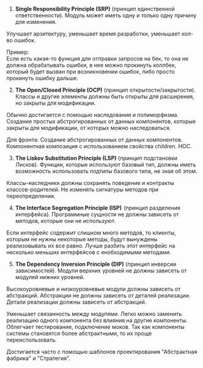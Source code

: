 1. **Single Responsibility Principle (SRP)** (принцип единственной ответственности). Модуль может иметь одну и только одну причину для изменения.

Улучшает арзитектуру, уменьшает время разработки, уменьшает кол-во ошибок.

Пример:  
Если есть какая-то функция для отправки запросов на бек, то она не должна обрабатывать ошибки, в нее можно прокинуть коллбек, который будет вызван при возникновении ошибок, либо просто прокинуть ошибку дальше.

2. **The Open/Closed Principle (OCP)** (принцип открытости/закрытости). Классы и другие элементы должны быть открыты для расширения, но закрыты для модификации.

Обычно достигается с помощью наследования и полиморфизма. Создание простых абстрогированных от данных компонентов, которые закрыты для модификации, от которых можно наследоваться.

Для фронта:
Создание абстрогированных от данных компонентов.  
Компонентная композиция с использованием свойства children. HOC.

3. **The Liskov Substitution Principle (LSP)** (принцип подстановки Лисков). Функции, которые используют базовый тип, должны иметь возможность использовать подтипы базового типа, не зная об этом.

Классы-наследники должны сохранять поведение и контракты классов-родителей. Не изменять сигнатуры методов при переопределении.

4. **The Interface Segregation Principle (ISP)**  (принцип разделения интерфейса). Программные сущности не должны зависеть от методов, которые они не используют.

Если интерфейс содержит слишком много методов, то клиенты, которым не нужны некоторые методы, будут вынуждены реализовывать их все равно. Лучше разбить этот интерфейс на несколько меньших интерфейсов с енобходимыми методами.

5. **The Dependency Inversion Principle (DIP)** (принцип инверсии зависимостей). Модули верхних уровней не должны зависеть от модулей нижних уровней.

Высокоуровневые и низкоуровневые модули должны зависеть от абстракций. Абстракции не должны зависеть от деталей реализации. Детали реализации должны зависеть от абстракций.

Уменьшает связанность между модулями. Легко можно заменить реализацию одного компонента без влияния на другие компоненты. Облегчает тестирование, подключение моков. Так как компоненты системы становятся более абстрактными, то их проще переиспользовать.

Достигается часто с помощью шаблонов проектирования "Абстрактная фабрика" и "Стратегия".
